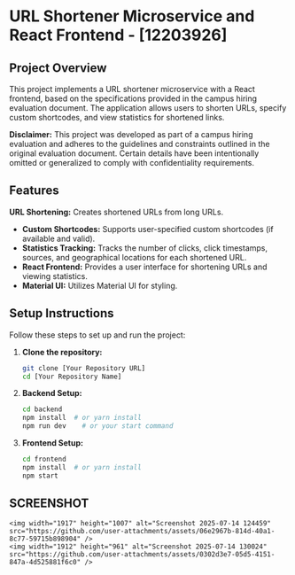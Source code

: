# URL Shortener Microservice and React Frontend - [12203926]

## Project Overview

This project implements a URL shortener microservice with a React frontend, based on the specifications provided in the campus hiring evaluation document. The application allows users to shorten URLs, specify custom shortcodes, and view statistics for shortened links.

**Disclaimer:** This project was developed as part of a campus hiring evaluation and adheres to the guidelines and constraints outlined in the original evaluation document. Certain details have been intentionally omitted or generalized to comply with confidentiality requirements.

## Features
**URL Shortening:** Creates shortened URLs from long URLs.
*   **Custom Shortcodes:** Supports user-specified custom shortcodes (if available and valid).
*   **Statistics Tracking:** Tracks the number of clicks, click timestamps, sources, and geographical locations for each shortened URL.
*   **React Frontend:** Provides a user interface for shortening URLs and viewing statistics.
*   **Material UI:** Utilizes Material UI for styling.





## Setup Instructions

Follow these steps to set up and run the project:

1.  **Clone the repository:**

    ```bash
    git clone [Your Repository URL]
    cd [Your Repository Name]
    ```

2.  **Backend Setup:**

    ```bash
    cd backend
    npm install  # or yarn install
    npm run dev    # or your start command
    ```

3.  **Frontend Setup:**

    ```bash
    cd frontend
    npm install  # or yarn install
    npm start
    ```


## SCREENSHOT

    <img width="1917" height="1007" alt="Screenshot 2025-07-14 124459" src="https://github.com/user-attachments/assets/06e2967b-814d-40a1-8c77-59715b898904" />
    <img width="1912" height="961" alt="Screenshot 2025-07-14 130024" src="https://github.com/user-attachments/assets/0302d3e7-05d5-4151-847a-4d525881f6c0" />

